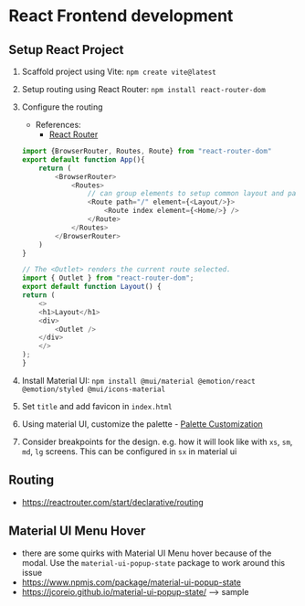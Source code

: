 # React Frontend development

## Setup React Project

1. Scaffold project using Vite: `npm create vite@latest`
2. Setup routing using React Router: `npm install react-router-dom`
3. Configure the routing

   - References:
     - [React Router](https://www.w3schools.com/react/react_router.asp)

   ```js
   import {BrowserRouter, Routes, Route} from "react-router-dom"
   export default function App(){
       return (
           <BrowserRouter>
               <Routes>
                   // can group elements to setup common layout and path
                   <Route path="/" element={<Layout/>}>
                       <Route index element={<Home/>} />
                   </Route>
               </Routes>
           </BrowserRouter>
       )
   }

   // The <Outlet> renders the current route selected.
   import { Outlet } from "react-router-dom";
   export default function Layout() {
   return (
       <>
       <h1>Layout</h1>
       <div>
           <Outlet />
       </div>
       </>
   );
   }
   ```

4. Install Material UI: `npm install @mui/material @emotion/react @emotion/styled @mui/icons-material`
5. Set `title` and add favicon in `index.html`
6. Using material UI, customize the palette - [Palette Customization](https://mui.com/material-ui/customization/palette/)
7. Consider breakpoints for the design. e.g. how it will look like with `xs`, `sm`, `md`, `lg` screens. This can be configured in `sx` in material ui

## Routing

- https://reactrouter.com/start/declarative/routing

## Material UI Menu Hover

- there are some quirks with Material UI Menu hover because of the modal. Use the `material-ui-popup-state` package to work around this issue
- https://www.npmjs.com/package/material-ui-popup-state
- https://jcoreio.github.io/material-ui-popup-state/ --> sample
